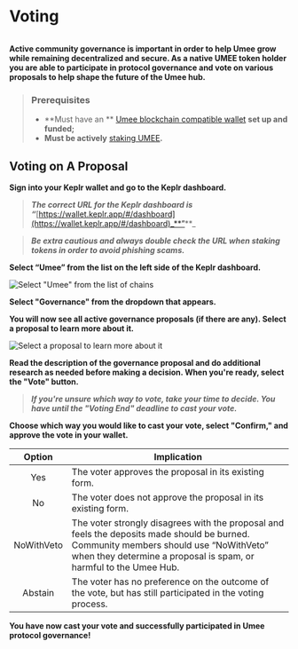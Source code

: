 # Voting

![]()

**Active community governance is important in order to help Umee grow while remaining decentralized and secure. As a native UMEE token holder you are able to participate in protocol governance and vote on various proposals to help shape the future of the Umee hub.**

> ### Prerequisites
>
> * **Must have an ** [Umee blockchain compatible wallet]() **set up and funded;**
> * **Must be actively** [staking UMEE]()**.**

## Voting on A Proposal

**Sign into your Keplr wallet and go to the Keplr dashboard.**

> _**The correct URL for the Keplr dashboard is “**_[https://wallet.keplr.app/#/dashboard](https://wallet.keplr.app/#/dashboard)_**”**_

> _**Be extra cautious and always double check the URL when staking tokens in order to avoid phishing scams.**_

**Select “Umee” from the list on the left side of the Keplr dashboard.**

![Select "Umee" from the list of chains]()

**Select "Governance" from the dropdown that appears.**

**You will now see all active governance proposals (if there are any). Select a proposal to learn more about it.**

![Select a proposal to learn more about it]()

**Read the description of the governance proposal and do additional research as needed before making a decision. When you're ready, select the "Vote" button.**

> _**If you're unsure which way to vote, take your time to decide. You have until the "Voting End" deadline to cast your vote.**_

**Choose which way you would like to cast your vote, select "Confirm," and approve the vote in your wallet.**

| Option |  Implication  |
|:--------:| -------------------------------------------------- |
|   Yes   | The voter approves the proposal in its existing form. |
|    No   | The voter does not approve the proposal in its existing form.|
|NoWithVeto| The voter strongly disagrees with the proposal and feels the deposits made should be burned. Community members should use “NoWithVeto” when they determine a proposal is spam, or harmful to the Umee Hub.|
| Abstain | The voter has no preference on the outcome of the vote, but has still participated in the voting process.|

**You have now cast your vote and successfully participated in Umee protocol governance!**